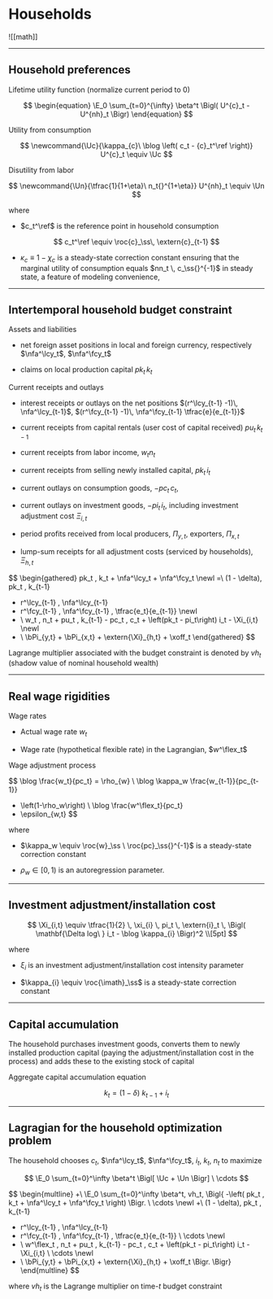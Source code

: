 
# Households

![[math]]

---

## Household preferences

Lifetime utility function (normalize current period to $0$)

$$
\begin{equation}
\E_0 \sum_{t=0}^{\infty} \beta^t \Bigl( U^{c}_t - U^{nh}_t \Bigr)
\end{equation}
$$

Utility from consumption

$$
\newcommand{\Uc}{\kappa_{c}\ \blog \left( c_t - {c}_t^\ref \right)}
U^{c}_t \equiv \Uc
$$

Disutility from labor

$$
\newcommand{\Un}{\tfrac{1}{1+\eta}\ n_t{}^{1+\eta}}
U^{nh}_t \equiv \Un
$$

where 

* $c_t^\ref$ is the reference point in household consumption

$$
c_t^\ref \equiv \roc{c}_\ss\, \extern{c}_{t-1}
$$

* $\kappa_{c} \equiv 1 - \chi_c$ is a steady-state
  correction constant ensuring that the marginal utility of consumption
  equals $nn_t \, c_\ss{}^{-1}$ in steady state, a feature of
  modeling convenience,

---

## Intertemporal household budget constraint

Assets and liabilities

* net foreign asset positions in local and foreign currency, respectively
$\nfa^\lcy_t$, $\nfa^\fcy_t$

* claims on local production capital
  $pk_t\, k_t$

Current receipts and outlays

* interest receipts or outlays on the net positions
  $(r^\lcy_{t-1} -1)\, \nfa^\lcy_{t-1}$,
  $(r^\fcy_{t-1} -1)\, \nfa^\fcy_{t-1} \tfrac{e}{e_{t-1}}$

* current receipts from capital rentals (user cost of capital received)
$pu_t\, k_{t-1}$

* current receipts from labor income, $w_t n_t$

* current receipts from selling newly installed capital, $pk_t\,i_t$

* current outlays on consumption goods, $-pc_t \, c_t$,

* current outlays on investment goods, $-pi_t \, i_t$, including investment
  adjustment cost $\Xi_{i,t}$

* period profits received from local producers, $\Pi_{y,t}$, exporters, $\Pi_{x,t}$

* lump-sum receipts for all adjustment costs (serviced by households),
  $\Xi_{h,t}$

$$
\begin{gathered}
pk_t \, k_t + \nfa^\lcy_t + \nfa^\fcy_t
\newl
=\ 
(1 - \delta)\, pk_t \, k_{t-1} 
+ r^\lcy_{t-1} \, \nfa^\lcy_{t-1}
+ r^\fcy_{t-1} \, \nfa^\fcy_{t-1} \, \tfrac{e_t}{e_{t-1}}
\newl
+ \ w_t \, n_t + pu_t \, k_{t-1} - pc_t \, c_t + \left(pk_t - pi_t\right) i_t - \Xi_{i,t} 
\newl
+ \ \bPi_{y,t} + \bPi_{x,t} + \extern{\Xi}_{h,t} + \xoff_t
\end{gathered}
$$


Lagrange multiplier associated with the budget constraint is denoted by
$vh_t$ (shadow value of nominal household wealth)


---

## Real wage rigidities

Wage rates

* Actual wage rate $w_t$

* Wage rate (hypothetical flexible rate) in the Lagrangian, $w^\flex_t$

Wage adjustment process

$$
\blog \frac{w_t}{pc_t} 
= \rho_{w} \ \blog \kappa_w \frac{w_{t-1}}{pc_{t-1}}
+ \left(1-\rho_w\right) \ \blog \frac{w^\flex_t}{pc_t}
+ \epsilon_{w,t}
$$

where 

* $\kappa_w \equiv \roc{w}_\ss \ \roc{pc}_\ss{}^{-1}$ is a steady-state
  correction constant

*  $\rho_w\in[0,\,1)$ is an autoregression parameter.

---

## Investment adjustment/installation cost


$$
\Xi_{i,t}
\equiv 
\tfrac{1}{2} \, \xi_{i} \, pi_t \, \extern{i}_t \, \Bigl( \mathbf{\Delta log\ } i_t - \blog \kappa_{i} \Bigr)^2 \\[5pt]
$$

where

* $\xi_i$
is an investment adjustment/installation cost intensity parameter

* $\kappa_{i} \equiv \roc{\imath}_\ss$
is a steady-state correction constant


---

## Capital accumulation

The household purchases investment goods, converts them to newly installed
production capital (paying the adjustment/installation cost in the process)
and adds these to the existing stock of capital

Aggregate capital accumulation equation

$$
k_t = (1-\delta)\ k_{t-1} + i_t
$$


---

## Lagragian for the household optimization problem

The household chooses
$c_t$, $\nfa^\lcy_t$, $\nfa^\fcy_t$, $i_{t}$, $k_t$, $n_t$
to maximize

$$
\E_0 \sum_{t=0}^\infty \beta^t \Bigl[
\Uc + \Un \Bigr] \ \cdots
$$

$$
\begin{multline}
+\ \E_0 \sum_{t=0}^\infty \beta^t\, vh_t\, \Bigl\{
-\left( pk_t \, k_t + \nfa^\lcy_t + \nfa^\fcy_t \right)
\Bigr.
\ \cdots \newl
+\ (1 - \delta)\, pk_t \, k_{t-1} 
+ r^\lcy_{t-1} \, \nfa^\lcy_{t-1}
+ r^\fcy_{t-1} \, \nfa^\fcy_{t-1} \, \tfrac{e_t}{e_{t-1}}
\ \cdots \newl
+ \ w^\flex_t \, n_t + pu_t \, k_{t-1} - pc_t \, c_t + \left(pk_t - pi_t\right) i_t - \Xi_{i,t} 
\ \cdots \newl
+ \ \bPi_{y,t} + \bPi_{x,t} + \extern{\Xi}_{h,t} + \xoff_t
\Bigr. \Bigr\} 
\end{multline}
$$

where $vh_t$ is the Lagrange multiplier on time-$t$ budget constraint

